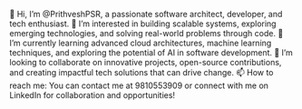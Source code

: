 👋 Hi, I’m @PrithveshPSR, a passionate software architect, developer, and tech enthusiast.
👀 I’m interested in building scalable systems, exploring emerging technologies, and solving real-world problems through code.
🌱 I’m currently learning advanced cloud architectures, machine learning techniques, and exploring the potential of AI in software development.
💞️ I’m looking to collaborate on innovative projects, open-source contributions, and creating impactful tech solutions that can drive change.
📫 How to reach me: You can contact me at 9810553909 or connect with me on LinkedIn for collaboration and opportunities!
<!---
PrithveshPSR/PrithveshPSR is a ✨ special ✨ repository because its `README.md` (this file) appears on your GitHub profile.
You can click the Preview link to take a look at your changes.
--->
